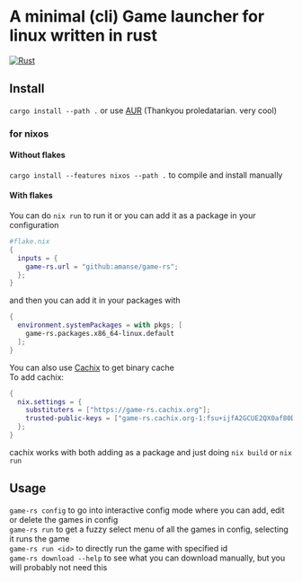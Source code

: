 # A minimal (cli) Game launcher for linux written in rust

[![Rust](https://github.com/Amanse/game-rs/actions/workflows/rust.yml/badge.svg)](https://github.com/Amanse/game-rs/actions/workflows/rust.yml)

## Install
`cargo install --path .`
or use [AUR](https://aur.archlinux.org/packages/game-rs-bin) (Thankyou proledatarian. very cool)
### for nixos
#### Without flakes
`cargo install --features nixos --path .` to compile and install manually  
#### With flakes
You can do `nix run` to run it or you can add it as a package in your configuration
```nix
#flake.nix
{
  inputs = {
    game-rs.url = "github:amanse/game-rs";
  };
}
```
and then you can add it in your packages with
```nix
{
  environment.systemPackages = with pkgs; [
    game-rs.packages.x86_64-linux.default
  ];
}
```
You can also use [Cachix](https://game-rs.cachix.org) to get binary cache <br />
To add cachix:
```nix
{
  nix.settings = {
    substituters = ["https://game-rs.cachix.org"];
    trusted-public-keys = ["game-rs.cachix.org-1:fsu+ijfA2GCUE2QX0af80D7x9PCZS79EZbqwtOtlIhA="];
  };
}
```
cachix works with both adding as a package and just doing `nix build` or `nix run`

## Usage
`game-rs config` to go into interactive config mode where you can add, edit or delete the games in config <br />
`game-rs run` to get a fuzzy select menu of all the games in config, selecting it runs the game <br />
`game-rs run <id>` to directly run the game with specified id <br />
`game-rs download --help` to see what you can download manually, but you will probably not need this

